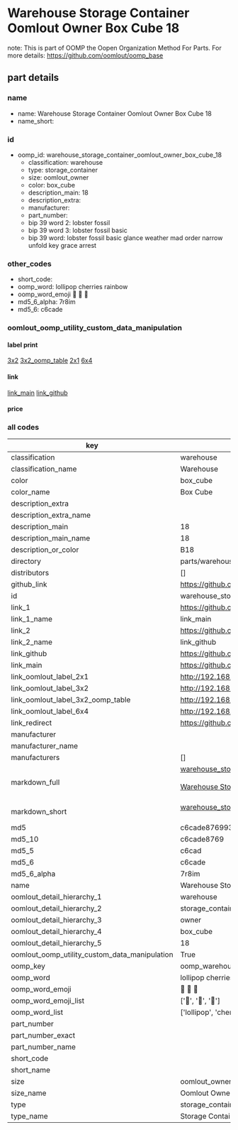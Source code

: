 # Warehouse Storage Container Oomlout Owner Box Cube 18  

note: This is part of OOMP the Oopen Organization Method For Parts. For more details: https://github.com/oomlout/oomp_base

##  part details
  







### name
* name: Warehouse Storage Container Oomlout Owner Box Cube 18
* name_short: 
### id
* oomp_id: warehouse_storage_container_oomlout_owner_box_cube_18
  * classification: warehouse
  * type: storage_container
  * size: oomlout_owner
  * color: box_cube
  * description_main: 18
  * description_extra: 
  * manufacturer: 
  * part_number: 
  * bip 39 word 2: lobster fossil
  * bip 39 word 3: lobster fossil basic
  * bip 39 word: lobster fossil basic glance weather mad order narrow unfold key grace arrest

### other_codes
* short_code: 
* oomp_word: lollipop cherries rainbow
* oomp_word_emoji :lollipop: :cherries: :rainbow:
* md5_6_alpha: 7r8im
* md5_6: c6cade






### oomlout_oomp_utility_custom_data_manipulation
#### label print
[3x2](http://192.168.1.245:1112/?label=oomp%207r8im)
[3x2_oomp_table](http://192.168.1.108:1112/?label=oomp%207r8im)
[2x1](http://192.168.1.242:1112/?label=oomp%207r8im)
[6x4](http://192.168.1.55:1112/?label=oomp%207r8im)    

#### link

[link_main](https://github.com/oomlout/oomlout_oomp_version_1_messy/tree/main/parts/warehouse_storage_container_oomlout_owner_box_cube_18) [link_github](https://github.com/oomlout/oomlout_oomp_version_1_messy/tree/main/parts/warehouse_storage_container_oomlout_owner_box_cube_18)                             

#### price







### all codes 
| key | value |  
| --- | --- |  
| classification | warehouse |  
| classification_name | Warehouse |  
| color | box_cube |  
| color_name | Box Cube |  
| description_extra |  |  
| description_extra_name |  |  
| description_main | 18 |  
| description_main_name | 18 |  
| description_or_color | B18 |  
| directory | parts/warehouse_storage_container_oomlout_owner_box_cube_18 |  
| distributors | [] |  
| github_link | https://github.com/oomlout/oomlout_oomp_part_src/tree/main/parts/warehouse_storage_container_oomlout_owner_box_cube_18 |  
| id | warehouse_storage_container_oomlout_owner_box_cube_18 |  
| link_1 | https://github.com/oomlout/oomlout_oomp_version_1_messy/tree/main/parts/warehouse_storage_container_oomlout_owner_box_cube_18 |  
| link_1_name | link_main |  
| link_2 | https://github.com/oomlout/oomlout_oomp_version_1_messy/tree/main/parts/warehouse_storage_container_oomlout_owner_box_cube_18 |  
| link_2_name | link_github |  
| link_github | https://github.com/oomlout/oomlout_oomp_version_1_messy/tree/main/parts/warehouse_storage_container_oomlout_owner_box_cube_18 |  
| link_main | https://github.com/oomlout/oomlout_oomp_version_1_messy/tree/main/parts/warehouse_storage_container_oomlout_owner_box_cube_18 |  
| link_oomlout_label_2x1 | http://192.168.1.242:1112/?label=oomp%207r8im |  
| link_oomlout_label_3x2 | http://192.168.1.245:1112/?label=oomp%207r8im |  
| link_oomlout_label_3x2_oomp_table | http://192.168.1.108:1112/?label=oomp%207r8im |  
| link_oomlout_label_6x4 | http://192.168.1.55:1112/?label=oomp%207r8im |  
| link_redirect | https://github.com/oomlout/oomlout_oomp_version_1_messy/tree/main/parts/warehouse_storage_container_oomlout_owner_box_cube_18 |  
| manufacturer |  |  
| manufacturer_name |  |  
| manufacturers | [] |  
| markdown_full | [warehouse_storage_container_oomlout_owner_box_cube_18](none)<br>[](none)<br>[Warehouse Storage Container Oomlout Owner Box Cube 18](none)<br><br> |  
| markdown_short | [warehouse_storage_container_oomlout_owner_box_cube_18](none)<br><br> |  
| md5 | c6cade876993138616fc562a2616fc19 |  
| md5_10 | c6cade8769 |  
| md5_5 | c6cad |  
| md5_6 | c6cade |  
| md5_6_alpha | 7r8im |  
| name | Warehouse Storage Container Oomlout Owner Box Cube 18 |  
| oomlout_detail_hierarchy_1 | warehouse |  
| oomlout_detail_hierarchy_2 | storage_container |  
| oomlout_detail_hierarchy_3 | owner |  
| oomlout_detail_hierarchy_4 | box_cube |  
| oomlout_detail_hierarchy_5 | 18 |  
| oomlout_oomp_utility_custom_data_manipulation | True |  
| oomp_key | oomp_warehouse_storage_container_oomlout_owner_box_cube_18 |  
| oomp_word | lollipop cherries rainbow |  
| oomp_word_emoji | :lollipop: :cherries: :rainbow: |  
| oomp_word_emoji_list | [':lollipop:', ':cherries:', ':rainbow:'] |  
| oomp_word_list | ['lollipop', 'cherries', 'rainbow'] |  
| part_number |  |  
| part_number_exact |  |  
| part_number_name |  |  
| short_code |  |  
| short_name |  |  
| size | oomlout_owner |  
| size_name | Oomlout Owner |  
| type | storage_container |  
| type_name | Storage Container |  
